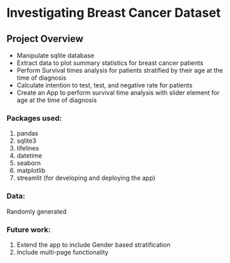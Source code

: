 # Investigating Breast Cancer Dataset

## Project Overview
- Manipulate sqlite database
- Extract data to plot summary statistics for breast cancer patients
- Perform Survival times analysis for patients stratified by their age at the time of diagnosis
- Calculate intention to test, test, and negative rate for patients
- Create an App to perform survival time analysis with slider element for age at the time of diagnosis

### Packages used:
1. pandas
2. sqlite3
3. lifelines
4. datetime
5. seaborn
6. matplotlib
7. streamlit (for developing and deploying the app)

### Data:
Randomly generated

### Future work:
1. Extend the app to include Gender based stratification 
2. Include multi-page functionality
